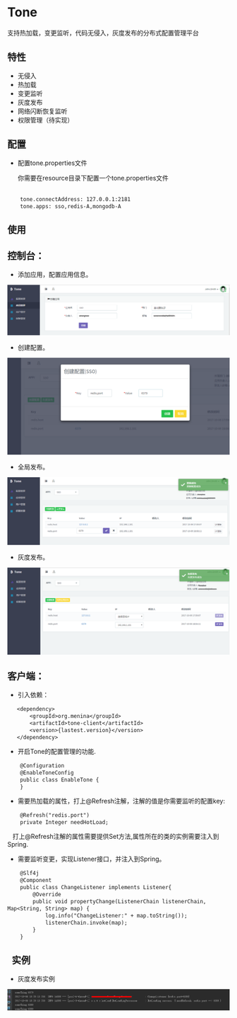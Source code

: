 # Tone
支持热加载，变更监听，代码无侵入，灰度发布的分布式配置管理平台

特性
--------
- 无侵入
- 热加载
- 变更监听
- 灰度发布
- 网络闪断恢复监听
- 权限管理（待实现）

配置
------

- 配置tone.properties文件

  你需要在resource目录下配置一个tone.properties文件

``` properties
    
    tone.connectAddress: 127.0.0.1:2181
    tone.apps: sso,redis-A,mongodb-A

```

使用
------

控制台：
---

- 添加应用，配置应用信息。

![alt text](https://github.com/MeninaChimp/Tone/blob/master/doc/img/%E5%BA%94%E7%94%A8%E7%AE%A1%E7%90%86.png)

- 创建配置。

![alt text](https://github.com/MeninaChimp/Tone/blob/master/doc/img/%E5%88%9B%E5%BB%BA%E9%85%8D%E7%BD%AE.png)

- 全局发布。

![alt text](https://github.com/MeninaChimp/Tone/blob/master/doc/img/%E5%85%A8%E5%B1%80%E5%8F%91%E5%B8%83.png)

- 灰度发布。

![alt text](https://github.com/MeninaChimp/Tone/blob/master/doc/img/%E7%81%B0%E5%BA%A6%E5%8F%91%E5%B8%83.png)

客户端：
---

 - 引入依赖：
 
 ```
    <dependency>
        <groupId>org.menina</groupId>
        <artifactId>tone-client</artifactId>
        <version>{lastest.version}</version>
    </dependency>
```
  

 - 开启Tone的配置管理的功能. 

```
    @Configuration
    @EnableToneConfig
    public class EnableTone {
    }
```
 
 - 需要热加载的属性，打上@Refresh注解，注解的值是你需要监听的配置key:

```
    @Refresh("redis.port")
    private Integer needHotLoad;
```
    打上@Refresh注解的属性需要提供Set方法,属性所在的类的实例需要注入到Spring.
   
 - 需要监听变更，实现Listener接口，并注入到Spring。
   
```
    @Slf4j
    @Component
    public class ChangeListener implements Listener{
        @Override
        public void propertyChange(ListenerChain listenerChain, Map<String, String> map) {
            log.info("ChangeListener:" + map.toString());
            listenerChain.invoke(map);
        }
    }
```
  
实例
------

- 灰度发布实例

![alt text](https://github.com/MeninaChimp/Tone/blob/master/doc/img/%E7%83%AD%E5%8A%A0%E8%BD%BD%E5%8F%91%E5%B8%83%E5%AE%9E%E4%BE%8B.png)


  
